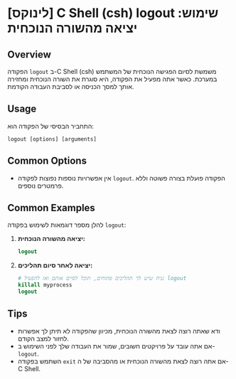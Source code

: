 # [לינוקס] C Shell (csh) logout שימוש: יציאה מהשורה הנוכחית

## Overview
הפקודה `logout` ב-C Shell (csh) משמשת לסיום הפגישה הנוכחית של המשתמש במערכת. כאשר אתה מפעיל את הפקודה, היא סוגרת את השורה הנוכחית ומחזירה אותך למסך הכניסה או לסביבת העבודה הקודמת.

## Usage
התחביר הבסיסי של הפקודה הוא:

```
logout [options] [arguments]
```

## Common Options
- אין אפשרויות נוספות נפוצות לפקודה `logout`. הפקודה פועלת בצורה פשוטה וללא פרמטרים נוספים.

## Common Examples
להלן מספר דוגמאות לשימוש בפקודה `logout`:

1. **יציאה מהשורה הנוכחית:**
   ```csh
   logout
   ```

2. **יציאה לאחר סיום תהליכים:**
   ```csh
   # נניח שיש לך תהליכים פתוחים, תוכל לסיים אותם ואז להפעיל logout
   killall myprocess
   logout
   ```

## Tips
- ודא שאתה רוצה לצאת מהשורה הנוכחית, מכיוון שהפקודה לא תיתן לך אפשרות לחזור למצב הקודם.
- אם אתה עובד על פרויקטים חשובים, שמור את העבודה שלך לפני השימוש ב-`logout`.
- השתמש בפקודה `exit` אם אתה רוצה לצאת מהשורה הנוכחית או מהסביבה של ה-C Shell.